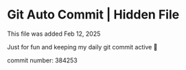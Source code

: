 # Git Auto Commit | Hidden File

This file was added Feb 12, 2025

Just for fun and keeping my daily git commit active 🤪

commit number: 384253
